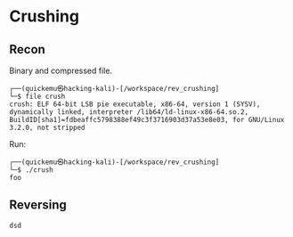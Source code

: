 # Crushing

## Recon

Binary and compressed file.

```plaintext
┌──(quickemu㉿hacking-kali)-[/workspace/rev_crushing]
└─$ file crush 
crush: ELF 64-bit LSB pie executable, x86-64, version 1 (SYSV), dynamically linked, interpreter /lib64/ld-linux-x86-64.so.2, BuildID[sha1]=fdbeaffc5798388ef49c3f3716903d37a53e8e03, for GNU/Linux 3.2.0, not stripped
```

Run:

```plaintext
┌──(quickemu㉿hacking-kali)-[/workspace/rev_crushing]
└─$ ./crush
foo
```

## Reversing

```c
dsd
```
